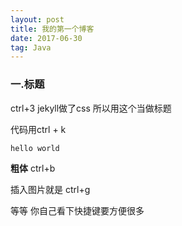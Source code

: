 ```yaml
---
layout: post
title: 我的第一个博客
date: 2017-06-30
tag: Java
---
```


### 一.标题 ###
ctrl+3  jekyll做了css  所以用这个当做标题

代码用ctrl + k

    hello world


**粗体**  ctrl+b

插入图片就是  ctrl+g

等等  你自己看下快捷键要方便很多